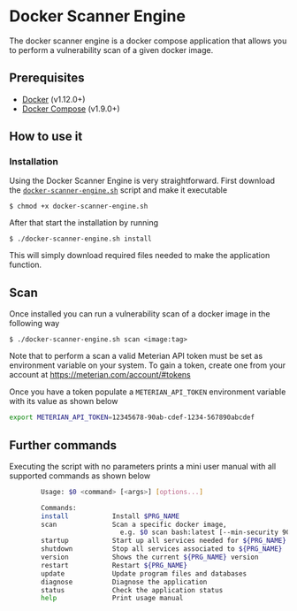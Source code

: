 # Docker Scanner Engine

The docker scanner engine is a docker compose application that allows you to perform a vulnerability scan of a given docker image.

## Prerequisites
- [Docker](https://docs.docker.com/install/linux/docker-ce/ubuntu/#install-using-the-convenience-script) (v1.12.0+)
- [Docker Compose](https://docs.docker.com/compose/install/#install-compose-on-linux-systems) (v1.9.0+)

## How to use it

### Installation
Using the Docker Scanner Engine is very straightforward. First download the [`docker-scanner-engine.sh`](https://raw.githubusercontent.com/MeterianHQ/docker-scanner-engine/master/docker-scanner-engine.sh) script and make it executable

    $ chmod +x docker-scanner-engine.sh

After that start the installation by running

    $ ./docker-scanner-engine.sh install

This will simply download required files needed to make the application function.

## Scan
Once installed you can run a vulnerability scan of a docker image in the following way

    $ ./docker-scanner-engine.sh scan <image:tag>

Note that to perform a scan a valid Meterian API token must be set as environment variable on your system. To gain a token, create one from your account at https://meterian.com/account/#tokens

Once you have a token populate a `METERIAN_API_TOKEN` environment variable with its value as shown below

```bash
export METERIAN_API_TOKEN=12345678-90ab-cdef-1234-567890abcdef
```

## Further commands

Executing the script with no parameters prints a mini user manual with all supported commands as shown below

```bash
        Usage: $0 <command> [<args>] [options...]

        Commands:
        install           Install $PRG_NAME
        scan              Scan a specific docker image,
                            e.g. $0 scan bash:latest [--min-security 90 --min-stability 80 --min-licensing 70] [--pull]
        startup           Start up all services needed for ${PRG_NAME} to function
        shutdown          Stop all services associated to ${PRG_NAME}
        version           Shows the current ${PRG_NAME} version
        restart           Restart ${PRG_NAME}
        update            Update program files and databases
        diagnose          Diagnose the application
        status            Check the application status
        help              Print usage manual
```
